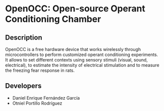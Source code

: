 # OpenOCC: Open-source Operant Conditioning Chamber
## Description
OpenOCC is a free hardware device that works wirelessly through microcontrollers to perform customized operant conditioning experiments. It allows to set different contexts using sensory stimuli (visual, sound, electrical), to estimate the intensity of electrical stimulation and to measure the freezing fear response in rats.
## Developers
- Daniel Enrique Fernández García
- Otniel Portillo Rodríguez
